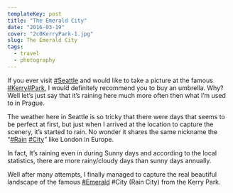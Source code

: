 ```yaml
---
templateKey: post
title: "The Emerald City"
date: "2016-03-19"
cover: "2c0KerryPark-1.jpg"
slug: The Emerald City
tags:
  - travel
  - photography
---
```


If you ever visit [‪#‎Seattle‬](https://www.facebook.com/hashtag/seattle?source=feed_text) and would like to take a picture at the famous [‪#‎Kerry‬](https://www.facebook.com/hashtag/kerry?source=feed_text)[‪#‎Park‬](https://www.facebook.com/hashtag/park?source=feed_text), I would definitely recommend you to buy an umbrella. Why? Well let’s just say that it’s raining here much more often then what I’m used to in Prague.

The weather here in Seattle is so tricky that there were days that seems to be perfect at first, but just when I arrived at the location to capture the scenery, it’s started to rain. No wonder it shares the same nickname the “[‪#‎Rain‬](https://www.facebook.com/hashtag/rain?source=feed_text) [‪#‎City‬](https://www.facebook.com/hashtag/city?source=feed_text)” like London in Europe.

In fact, It’s raining even in during Sunny days and according to the local statistics, there are more rainy/cloudy days than sunny days annually.

Well after many attempts, I finally managed to capture the real beautiful landscape of the famous [‪#‎Emerald‬](https://www.facebook.com/hashtag/emerald?source=feed_text) #City (Rain City) from the Kerry Park.
